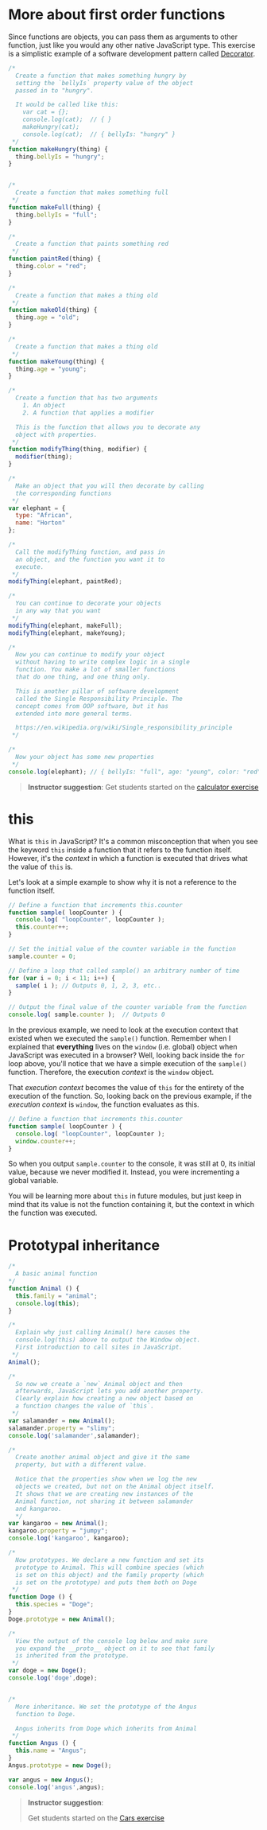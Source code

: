 # More about first order functions

Since functions are objects, you can pass them as arguments to other function, just like you would any other native JavaScript type. This exercise is a simplistic example of a software development pattern called [Decorator](https://developer.mozilla.org/en-US/docs/Decorators).

```js
/*
  Create a function that makes something hungry by
  setting the `bellyIs` property value of the object
  passed in to "hungry".

  It would be called like this:
    var cat = {};
    console.log(cat);  // { }
    makeHungry(cat);
    console.log(cat);  // { bellyIs: "hungry" }
 */
function makeHungry(thing) {
  thing.bellyIs = "hungry";
}


/*
  Create a function that makes something full
 */
function makeFull(thing) {
  thing.bellyIs = "full";
}

/*
  Create a function that paints something red
 */
function paintRed(thing) {
  thing.color = "red";
}

/*
  Create a function that makes a thing old
 */
function makeOld(thing) {
  thing.age = "old";
}

/*
  Create a function that makes a thing old
 */
function makeYoung(thing) {
  thing.age = "young";
}

/*
  Create a function that has two arguments
    1. An object
    2. A function that applies a modifier

  This is the function that allows you to decorate any
  object with properties.
 */
function modifyThing(thing, modifier) {
  modifier(thing);
}

/*
  Make an object that you will then decorate by calling
  the corresponding functions
 */
var elephant = {
  type: "African",
  name: "Horton"
};

/*
  Call the modifyThing function, and pass in
  an object, and the function you want it to 
  execute.
 */
modifyThing(elephant, paintRed);

/*
  You can continue to decorate your objects
  in any way that you want
 */
modifyThing(elephant, makeFull);
modifyThing(elephant, makeYoung);

/*
  Now you can continue to modify your object
  without having to write complex logic in a single
  function. You make a lot of smaller functions
  that do one thing, and one thing only.

  This is another pillar of software development
  called the Single Responsibility Principle. The 
  concept comes from OOP software, but it has 
  extended into more general terms.

  https://en.wikipedia.org/wiki/Single_responsibility_principle
 */

/*
  Now your object has some new properties
 */
console.log(elephant); // { bellyIs: "full", age: "young", color: "red" }
```
> **Instructor suggestion**: Get students started on the [calculator exercise](exercises/CALCULATOR.md)

# this

What is `this` in JavaScript? It's a common misconception that when you see the keyword `this` inside a function that it refers to the function itself. However, it's the *context* in which a function is executed that drives what the value of `this` is.

Let's look at a simple example to show why it is not a reference to the function itself.

```js
// Define a function that increments this.counter
function sample( loopCounter ) {
  console.log( "loopCounter", loopCounter );
  this.counter++;
}

// Set the initial value of the counter variable in the function
sample.counter = 0;

// Define a loop that called sample() an arbitrary number of time
for (var i = 0; i < 11; i++) {
  sample( i ); // Outputs 0, 1, 2, 3, etc..
}

// Output the final value of the counter variable from the function
console.log( sample.counter );  // Outputs 0
```

In the previous example, we need to look at the execution context that existed when we executed the `sample()` function. Remember when I explained that **everything** lives on the `window` (i.e. global) object when JavaScript was executed in a browser? Well, looking back inside the `for` loop above, you'll notice that we have a simple execution of the `sample()` function. Therefore, the execution *context* is the `window` object.

That *execution context* becomes the value of `this` for the entirety of the execution of the function. So, looking back on the previous example, if the *execution context* is `window`, the function evaluates as this.

```js
// Define a function that increments this.counter
function sample( loopCounter ) {
  console.log( "loopCounter", loopCounter );
  window.counter++;
}
```

So when you output `sample.counter` to the console, it was still at 0, its initial value, because we never modified it. Instead, you were incrementing a global variable.

You will be learning more about `this` in future modules, but just keep in mind that its value is not the function containing it, but the context in which the function was executed.

# Prototypal inheritance

```js
/*
  A basic animal function
*/
function Animal () {
  this.family = "animal";
  console.log(this);
}

/*
  Explain why just calling Animal() here causes the 
  console.log(this) above to output the Window object.
  First introduction to call sites in JavaScript.
 */
Animal();

/*
  So now we create a `new` Animal object and then 
  afterwards, JavaScript lets you add another property.
  Clearly explain how creating a new object based on 
  a function changes the value of `this`.
 */
var salamander = new Animal();
salamander.property = "slimy";
console.log('salamander',salamander);

/*
  Create another animal object and give it the same 
  property, but with a different value.

  Notice that the properties show when we log the new 
  objects we created, but not on the Animal object itself.
  It shows that we are creating new instances of the 
  Animal function, not sharing it between salamander 
  and kangaroo. 
  */
var kangaroo = new Animal();
kangaroo.property = "jumpy";
console.log('kangaroo', kangaroo);

/*
  Now prototypes. We declare a new function and set its 
  prototype to Animal. This will combine species (which 
  is set on this object) and the family property (which 
  is set on the prototype) and puts them both on Doge
 */
function Doge () {
  this.species = "Doge";
}
Doge.prototype = new Animal();

/*
  View the output of the console log below and make sure 
  you expand the __proto__ object on it to see that family 
  is inherited from the prototype.
 */
var doge = new Doge();
console.log('doge',doge);


/*
  More inheritance. We set the prototype of the Angus 
  function to Doge.

  Angus inherits from Doge which inherits from Animal
 */
function Angus () {
  this.name = "Angus";
}
Angus.prototype = new Doge();

var angus = new Angus();
console.log('angus',angus);
```

> **Instructor suggestion**:
>
> Get students started on the [Cars exercise](exercises/CARS.md)
